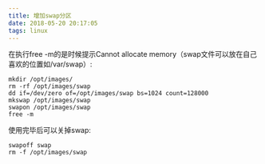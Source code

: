 ```yaml
---
title: 增加swap分区
date: 2018-05-20 20:17:05
tags: linux
---
```


在执行free -m的是时候提示Cannot allocate memory（swap文件可以放在自己喜欢的位置如/var/swap）:
```
mkdir /opt/images/
rm -rf /opt/images/swap 
dd if=/dev/zero of=/opt/images/swap bs=1024 count=128000 
mkswap /opt/images/swap
swapon /opt/images/swap
free -m
```

使用完毕后可以关掉swap:
```
swapoff swap  
rm -f /opt/images/swap 
```
